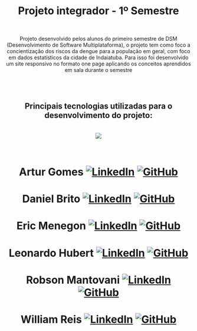 <div align="center" style="text-align: center;">
<h1>Projeto integrador - 1º Semestre</h1>
<br>
<p>Projeto desenvolvido pelos alunos do primeiro semestre de DSM (Desenvolvimento de Software Multiplataforma), o projeto tem como foco a concientização dos riscos da dengue para a população em geral, com foco em dados estatísticos da cidade de Indaiatuba. Para isso foi desenvolvido um site responsivo no formato one page aplicando os conceitos aprendidos em sala durante o semestre
</p>

</div>

<br><br> 
  <h2 align="center">Principais tecnologias utilizadas para o desenvolvimento do projeto:</h2>
</br>
<div align="center">
<img src="https://skillicons.dev/icons?i=html,css,js,git,github,vscode,figma&perline=8" />
</div>
<br><br>
<div align="center" style="text-align: center;">

# Artur Gomes  [![LinkedIn](https://img.shields.io/badge/LinkedIn-0077B5?style=for-the-badge&logo=linkedin&logoColor=white)](https://www.linkedin.com/in/william-reis1989) [![GitHub](https://img.shields.io/badge/GitHub-181717?style=for-the-badge&logo=github&logoColor=white)](https://www.linkedin.com/in/william-reis1989)
# Daniel Brito  [![LinkedIn](https://img.shields.io/badge/LinkedIn-0077B5?style=for-the-badge&logo=linkedin&logoColor=white)](https://www.linkedin.com/in/william-reis1989) [![GitHub](https://img.shields.io/badge/GitHub-181717?style=for-the-badge&logo=github&logoColor=white)](https://www.linkedin.com/in/william-reis1989)
# Eric Menegon  [![LinkedIn](https://img.shields.io/badge/LinkedIn-0077B5?style=for-the-badge&logo=linkedin&logoColor=white)](https://www.linkedin.com/in/william-reis1989) [![GitHub](https://img.shields.io/badge/GitHub-181717?style=for-the-badge&logo=github&logoColor=white)](https://www.linkedin.com/in/william-reis1989)
# Leonardo Hubert  [![LinkedIn](https://img.shields.io/badge/LinkedIn-0077B5?style=for-the-badge&logo=linkedin&logoColor=white)](https://www.linkedin.com/in/william-reis1989) [![GitHub](https://img.shields.io/badge/GitHub-181717?style=for-the-badge&logo=github&logoColor=white)](https://www.linkedin.com/in/william-reis1989)
# Robson Mantovani  [![LinkedIn](https://img.shields.io/badge/LinkedIn-0077B5?style=for-the-badge&logo=linkedin&logoColor=white)](https://www.linkedin.com/in/william-reis1989) [![GitHub](https://img.shields.io/badge/GitHub-181717?style=for-the-badge&logo=github&logoColor=white)](https://www.linkedin.com/in/william-reis1989)
# William Reis  [![LinkedIn](https://img.shields.io/badge/LinkedIn-0077B5?style=for-the-badge&logo=linkedin&logoColor=white)](https://www.linkedin.com/in/william-reis1989) [![GitHub](https://img.shields.io/badge/GitHub-181717?style=for-the-badge&logo=github&logoColor=white)](https://www.linkedin.com/in/william-reis1989)
